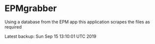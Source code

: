 # EPMgrabber
Using a database from the EPM app this application scrapes the files as required


Latest backup: Sun Sep 15 13:10:01 UTC 2019

